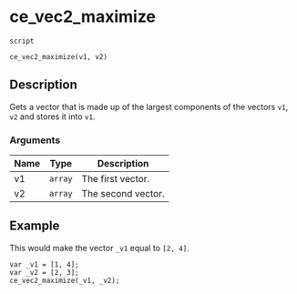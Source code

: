 # ce_vec2_maximize
`script`
```gml
ce_vec2_maximize(v1, v2)
```

## Description
Gets a vector that is made up of the largest components of the
 vectors `v1`, `v2` and stores it into `v1`.

### Arguments
| Name | Type | Description |
| ---- | ---- | ----------- |
| v1 | `array` | The first vector. |
| v2 | `array` | The second vector. |

## Example
This would make the vector `_v1` equal to `[2, 4]`.
```gml
var _v1 = [1, 4];
var _v2 = [2, 3];
ce_vec2_maximize(_v1, _v2);
```